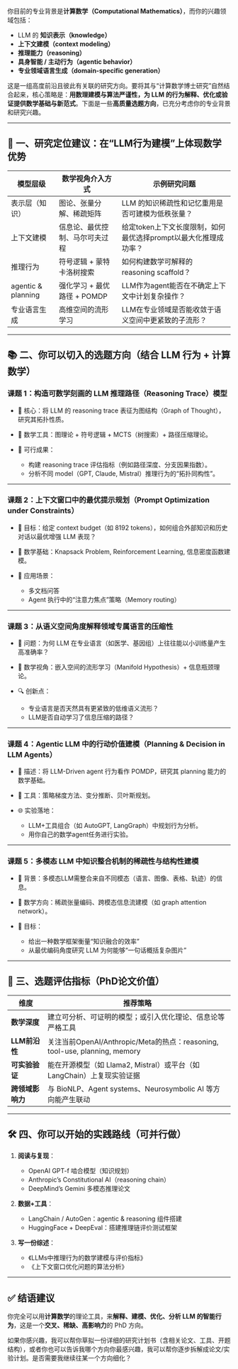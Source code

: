 你目前的专业背景是**计算数学（Computational Mathematics）**，而你的兴趣领域包括：

* LLM 的 **知识表示（knowledge）**
* **上下文建模（context modeling）**
* **推理能力（reasoning）**
* **具身智能 / 主动行为（agentic behavior）**
* **专业领域语言生成（domain-specific generation）**

这是一组高度前沿且彼此有关联的研究方向。要将其与“计算数学博士研究”自然结合起来，核心策略是：**用数理建模与算法严谨性，为 LLM 的行为解释、优化或验证提供数学基础与新范式**。下面是一些**高质量选题方向**，已充分考虑你的专业背景和研究兴趣。

---

## 🎯 一、研究定位建议：在“LLM行为建模”上体现数学优势

| 模型层级               | 数学视角介入方式            | 示例研究问题                                |
| ------------------ | ------------------- | ------------------------------------- |
| 表示层（知识）            | 图论、张量分解、稀疏矩阵        | LLM 的知识稀疏性和记忆重用是否可建模为低秩张量？            |
| 上下文建模              | 信息论、最优控制、马尔可夫过程     | 给定token上下文长度限制，如何最优选择prompt以最大化推理成功率？ |
| 推理行为               | 符号逻辑 + 蒙特卡洛树搜索      | 如何构建数学可解释的 reasoning scaffold？        |
| agentic & planning | 强化学习 + 最优路径 + POMDP | LLM作为agent能否在不确定上下文中计划复杂操作？           |
| 专业语言生成             | 高维空间的流形学习           | LLM在专业领域是否能收敛于语义空间中更紧致的子流形？           |

---

## 📚 二、你可以切入的选题方向（结合 LLM 行为 + 计算数学）

### **课题 1：构造可数学刻画的 LLM 推理路径（Reasoning Trace）模型**

* 🧠 核心：将 LLM 的 reasoning trace 表征为图结构（Graph of Thought），研究其拓扑性质。
* 📐 数学工具：图理论 + 符号逻辑 + MCTS（树搜索）+ 路径压缩理论。
* 🚀 可行成果：

  * 构建 reasoning trace 评估指标（例如路径深度、分支因果指数）。
  * 分析不同 model（GPT, Claude, Mistral）推理行为的“拓扑同构性”。

---

### **课题 2：上下文窗口中的最优提示规划（Prompt Optimization under Constraints）**

* 🧠 目标：给定 context budget（如 8192 tokens），如何组合外部知识和历史对话以最优增强 LLM 表现？
* 📐 数学基础：Knapsack Problem, Reinforcement Learning, 信息密度函数建模。
* 🎯 应用场景：

  * 多文档问答
  * Agent 执行中的“注意力焦点”策略（Memory routing）

---

### **课题 3：从语义空间角度解释领域专属语言的压缩性**

* 🧠 问题：为何 LLM 在专业语言（如医学、基因组）上往往能以小训练量产生高准确率？
* 📐 数学视角：嵌入空间的流形学习（Manifold Hypothesis）+ 信息瓶颈理论。
* 🔍 创新点：

  * 专业语言是否天然具有更紧致的低维语义流形？
  * LLM是否自动学习了信息压缩的路径？

---

### **课题 4：Agentic LLM 中的行动价值建模（Planning & Decision in LLM Agents）**

* 🧠 描述：将 LLM-Driven agent 行为看作 POMDP，研究其 planning 能力的数学基础。
* 📐 工具：策略梯度方法、变分推断、贝叶斯规划。
* 🌐 实验落地：

  * LLM+工具组合（如 AutoGPT, LangGraph）中规划行为分析。
  * 用你自己的数学agent任务进行实验。

---

### **课题 5：多模态 LLM 中知识整合机制的稀疏性与结构性建模**

* 🧠 背景：多模态LLM需整合来自不同模态（语言、图像、表格、轨迹）的信息。
* 📐 数学方向：稀疏张量编码、跨模态信息流建模（如 graph attention network）。
* 🌟 目标：

  * 给出一种数学框架衡量“知识融合的效率”
  * 从最优编码角度研究 LLM 为何能够“一句话概括复杂图片”

---

## 🧪 三、选题评估指标（PhD论文价值）

| 维度         | 推荐策略                                                               |
| ---------- | ------------------------------------------------------------------ |
| **数学深度**   | 建立可分析、可证明的模型；或引入优化理论、信息论等严格工具                                      |
| **LLM前沿性** | 关注当前OpenAI/Anthropic/Meta的热点：reasoning, tool-use, planning, memory |
| **可实验验证**  | 能在开源模型（如 Llama2, Mistral）或平台（如 LangChain）上复现实验证据                   |
| **跨领域影响力** | 与 BioNLP、Agent systems、Neurosymbolic AI 等方向能产生联动                   |

---

## 🛠 四、你可以开始的实践路线（可并行做）

1. **阅读与复现**：

   * OpenAI GPT-f 啮合模型（知识规划）
   * Anthropic’s Constitutional AI（reasoning chain）
   * DeepMind’s Gemini 多模态推理论文

2. **数据+工具**：

   * LangChain / AutoGen：agentic & reasoning 组件搭建
   * HuggingFace + DeepEval：搭建推理链评价测试框架

3. **写一份综述**：

   * 《LLMs中推理行为的数学建模与评价指标》
   * 《上下文窗口优化问题的算法分析》

---

## ✅ 结语建议

你完全可以用**计算数学**的理论工具，来**解释、建模、优化、分析 LLM 的智能行为**，这是一个**交叉、稀缺、高影响力**的 PhD 方向。

如果你感兴趣，我可以帮你草拟一份详细的研究计划书（含相关论文、工具、开题结构），或者你也可以告诉我哪个方向你最感兴趣，我可以帮你逐步拆解成论文/实验计划。是否需要我继续往某一个方向细化？
